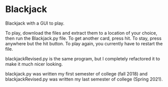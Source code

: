 # Blackjack
Blackjack with a GUI to play.

To play, download the files and extract them to a location of your choice, then run the Blackjack.py file.
To get another card, press hit. 
To stay, press anywhere but the hit button.
To play again, you currently have to restart the file.

blackjackRevised.py is the same program, but I completely refactored it to make it much nicer looking. 

blackjack.py was written my first semester of college (fall 2018) and blackjackRevised.py was written my last semester of college (Spring 2021).